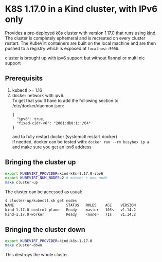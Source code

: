 # K8S 1.17.0 in a Kind cluster, with IPv6 only

Provides a pre-deployed k8s cluster with version 1.17.0 that runs using [kind](https://github.com/kubernetes-sigs/kind). The cluster is completely ephemeral and is recreated on every cluster restart.
The KubeVirt containers are built on the local machine and are then pushed to a registry which is exposed at
`localhost:5000`.

cluster is brought up with ipv6 support but without flannel or multi nic support

## Prerequisits
1. kubectl >= 1.16
1. docker network with ipv6.  
    To get that you'll have to add the following section to /etc/docker/daemon.json:  
    ```
    {
      "ipv6": true,
      "fixed-cidr-v6": "2001:db8:1::/64"
    }
    ```  
    and to fully restart docker (systemctl restart docker)  
    if needed, docker can be tested with:
    `docker run --rm busybox ip a`  
    and make sure you get an ipv6 address  

## Bringing the cluster up

```bash
export KUBEVIRT_PROVIDER=kind-k8s-1.17.0-ipv6
export KUBEVIRT_NUM_NODES=2 # master + one node
make cluster-up
```

The cluster can be accessed as usual:

```bash
$ cluster-up/kubectl.sh get nodes
NAME                        STATUS   ROLES    AGE    VERSION
kind-1.17.0-control-plane   Ready    master   105s   v1.14.2
kind-1.17.0-worker          Ready    <none>   71s    v1.14.2
```

## Bringing the cluster down

```bash
export KUBEVIRT_PROVIDER=kind-k8s-1.17.0
make cluster-down
```

This destroys the whole cluster. 

